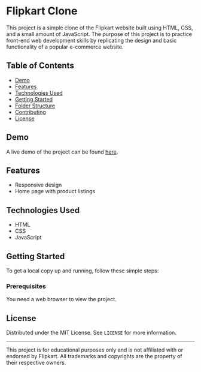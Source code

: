 # Flipkart Clone

This project is a simple clone of the Flipkart website built using HTML, CSS, and a small amount of JavaScript. The purpose of this project is to practice front-end web development skills by replicating the design and basic functionality of a popular e-commerce website.

## Table of Contents

- [Demo](#demo)
- [Features](#features)
- [Technologies Used](#technologies-used)
- [Getting Started](#getting-started)
- [Folder Structure](#folder-structure)
- [Contributing](#contributing)
- [License](#license)

## Demo

A live demo of the project can be found [here](#).

## Features

- Responsive design
- Home page with product listings

## Technologies Used

- HTML
- CSS
- JavaScript

## Getting Started

To get a local copy up and running, follow these simple steps:

### Prerequisites

You need a web browser to view the project.

## License

Distributed under the MIT License. See `LICENSE` for more information.

---

This project is for educational purposes only and is not affiliated with or endorsed by Flipkart. All trademarks and copyrights are the property of their respective owners.
